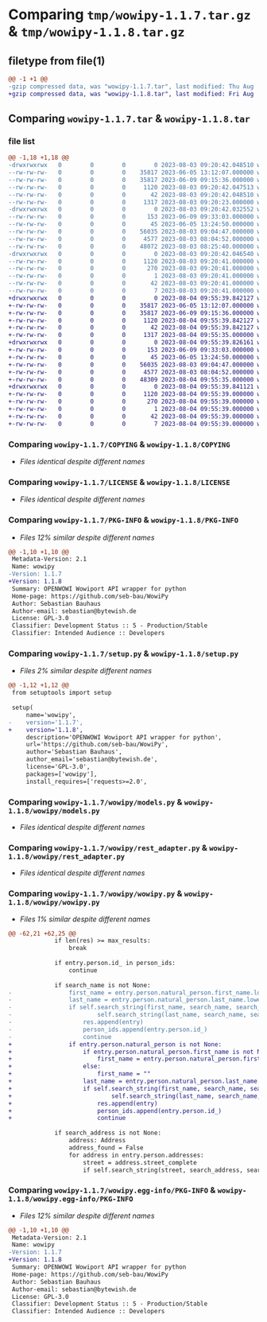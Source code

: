 # Comparing `tmp/wowipy-1.1.7.tar.gz` & `tmp/wowipy-1.1.8.tar.gz`

## filetype from file(1)

```diff
@@ -1 +1 @@
-gzip compressed data, was "wowipy-1.1.7.tar", last modified: Thu Aug  3 09:20:42 2023, max compression
+gzip compressed data, was "wowipy-1.1.8.tar", last modified: Fri Aug  4 09:55:39 2023, max compression
```

## Comparing `wowipy-1.1.7.tar` & `wowipy-1.1.8.tar`

### file list

```diff
@@ -1,18 +1,18 @@
-drwxrwxrwx   0        0        0        0 2023-08-03 09:20:42.048510 wowipy-1.1.7/
--rw-rw-rw-   0        0        0    35817 2023-06-05 13:12:07.000000 wowipy-1.1.7/COPYING
--rw-rw-rw-   0        0        0    35817 2023-06-09 09:15:36.000000 wowipy-1.1.7/LICENSE
--rw-rw-rw-   0        0        0     1120 2023-08-03 09:20:42.047513 wowipy-1.1.7/PKG-INFO
--rw-rw-rw-   0        0        0       42 2023-08-03 09:20:42.048510 wowipy-1.1.7/setup.cfg
--rw-rw-rw-   0        0        0     1317 2023-08-03 09:20:23.000000 wowipy-1.1.7/setup.py
-drwxrwxrwx   0        0        0        0 2023-08-03 09:20:42.032552 wowipy-1.1.7/wowipy/
--rw-rw-rw-   0        0        0      153 2023-06-09 09:33:03.000000 wowipy-1.1.7/wowipy/__init__.py
--rw-rw-rw-   0        0        0       45 2023-06-05 13:24:50.000000 wowipy-1.1.7/wowipy/exceptions.py
--rw-rw-rw-   0        0        0    56035 2023-08-03 09:04:47.000000 wowipy-1.1.7/wowipy/models.py
--rw-rw-rw-   0        0        0     4577 2023-08-03 08:04:52.000000 wowipy-1.1.7/wowipy/rest_adapter.py
--rw-rw-rw-   0        0        0    48072 2023-08-03 08:25:40.000000 wowipy-1.1.7/wowipy/wowipy.py
-drwxrwxrwx   0        0        0        0 2023-08-03 09:20:42.046540 wowipy-1.1.7/wowipy.egg-info/
--rw-rw-rw-   0        0        0     1120 2023-08-03 09:20:41.000000 wowipy-1.1.7/wowipy.egg-info/PKG-INFO
--rw-rw-rw-   0        0        0      270 2023-08-03 09:20:41.000000 wowipy-1.1.7/wowipy.egg-info/SOURCES.txt
--rw-rw-rw-   0        0        0        1 2023-08-03 09:20:41.000000 wowipy-1.1.7/wowipy.egg-info/dependency_links.txt
--rw-rw-rw-   0        0        0       42 2023-08-03 09:20:41.000000 wowipy-1.1.7/wowipy.egg-info/requires.txt
--rw-rw-rw-   0        0        0        7 2023-08-03 09:20:41.000000 wowipy-1.1.7/wowipy.egg-info/top_level.txt
+drwxrwxrwx   0        0        0        0 2023-08-04 09:55:39.842127 wowipy-1.1.8/
+-rw-rw-rw-   0        0        0    35817 2023-06-05 13:12:07.000000 wowipy-1.1.8/COPYING
+-rw-rw-rw-   0        0        0    35817 2023-06-09 09:15:36.000000 wowipy-1.1.8/LICENSE
+-rw-rw-rw-   0        0        0     1120 2023-08-04 09:55:39.842127 wowipy-1.1.8/PKG-INFO
+-rw-rw-rw-   0        0        0       42 2023-08-04 09:55:39.842127 wowipy-1.1.8/setup.cfg
+-rw-rw-rw-   0        0        0     1317 2023-08-04 09:55:35.000000 wowipy-1.1.8/setup.py
+drwxrwxrwx   0        0        0        0 2023-08-04 09:55:39.826161 wowipy-1.1.8/wowipy/
+-rw-rw-rw-   0        0        0      153 2023-06-09 09:33:03.000000 wowipy-1.1.8/wowipy/__init__.py
+-rw-rw-rw-   0        0        0       45 2023-06-05 13:24:50.000000 wowipy-1.1.8/wowipy/exceptions.py
+-rw-rw-rw-   0        0        0    56035 2023-08-03 09:04:47.000000 wowipy-1.1.8/wowipy/models.py
+-rw-rw-rw-   0        0        0     4577 2023-08-03 08:04:52.000000 wowipy-1.1.8/wowipy/rest_adapter.py
+-rw-rw-rw-   0        0        0    48309 2023-08-04 09:55:35.000000 wowipy-1.1.8/wowipy/wowipy.py
+drwxrwxrwx   0        0        0        0 2023-08-04 09:55:39.841121 wowipy-1.1.8/wowipy.egg-info/
+-rw-rw-rw-   0        0        0     1120 2023-08-04 09:55:39.000000 wowipy-1.1.8/wowipy.egg-info/PKG-INFO
+-rw-rw-rw-   0        0        0      270 2023-08-04 09:55:39.000000 wowipy-1.1.8/wowipy.egg-info/SOURCES.txt
+-rw-rw-rw-   0        0        0        1 2023-08-04 09:55:39.000000 wowipy-1.1.8/wowipy.egg-info/dependency_links.txt
+-rw-rw-rw-   0        0        0       42 2023-08-04 09:55:39.000000 wowipy-1.1.8/wowipy.egg-info/requires.txt
+-rw-rw-rw-   0        0        0        7 2023-08-04 09:55:39.000000 wowipy-1.1.8/wowipy.egg-info/top_level.txt
```

### Comparing `wowipy-1.1.7/COPYING` & `wowipy-1.1.8/COPYING`

 * *Files identical despite different names*

### Comparing `wowipy-1.1.7/LICENSE` & `wowipy-1.1.8/LICENSE`

 * *Files identical despite different names*

### Comparing `wowipy-1.1.7/PKG-INFO` & `wowipy-1.1.8/PKG-INFO`

 * *Files 12% similar despite different names*

```diff
@@ -1,10 +1,10 @@
 Metadata-Version: 2.1
 Name: wowipy
-Version: 1.1.7
+Version: 1.1.8
 Summary: OPENWOWI Wowiport API wrapper for python
 Home-page: https://github.com/seb-bau/WowiPy
 Author: Sebastian Bauhaus
 Author-email: sebastian@bytewish.de
 License: GPL-3.0
 Classifier: Development Status :: 5 - Production/Stable
 Classifier: Intended Audience :: Developers
```

### Comparing `wowipy-1.1.7/setup.py` & `wowipy-1.1.8/setup.py`

 * *Files 2% similar despite different names*

```diff
@@ -1,12 +1,12 @@
 from setuptools import setup
 
 setup(
     name='wowipy',
-    version='1.1.7',
+    version='1.1.8',
     description='OPENWOWI Wowiport API wrapper for python',
     url='https://github.com/seb-bau/WowiPy',
     author='Sebastian Bauhaus',
     author_email='sebastian@bytewish.de',
     license='GPL-3.0',
     packages=['wowipy'],
     install_requires=['requests>=2.0',
```

### Comparing `wowipy-1.1.7/wowipy/models.py` & `wowipy-1.1.8/wowipy/models.py`

 * *Files identical despite different names*

### Comparing `wowipy-1.1.7/wowipy/rest_adapter.py` & `wowipy-1.1.8/wowipy/rest_adapter.py`

 * *Files identical despite different names*

### Comparing `wowipy-1.1.7/wowipy/wowipy.py` & `wowipy-1.1.8/wowipy/wowipy.py`

 * *Files 1% similar despite different names*

```diff
@@ -62,21 +62,25 @@
             if len(res) >= max_results:
                 break
 
             if entry.person.id_ in person_ids:
                 continue
 
             if search_name is not None:
-                first_name = entry.person.natural_person.first_name.lower()
-                last_name = entry.person.natural_person.last_name.lower()
-                if self.search_string(first_name, search_name, search_mode) or \
-                        self.search_string(last_name, search_name, search_mode):
-                    res.append(entry)
-                    person_ids.append(entry.person.id_)
-                    continue
+                if entry.person.natural_person is not None:
+                    if entry.person.natural_person.first_name is not None:
+                        first_name = entry.person.natural_person.first_name.lower()
+                    else:
+                        first_name = ""
+                    last_name = entry.person.natural_person.last_name.lower()
+                    if self.search_string(first_name, search_name, search_mode) or \
+                            self.search_string(last_name, search_name, search_mode):
+                        res.append(entry)
+                        person_ids.append(entry.person.id_)
+                        continue
 
             if search_address is not None:
                 address: Address
                 address_found = False
                 for address in entry.person.addresses:
                     street = address.street_complete
                     if self.search_string(street, search_address, search_mode):
```

### Comparing `wowipy-1.1.7/wowipy.egg-info/PKG-INFO` & `wowipy-1.1.8/wowipy.egg-info/PKG-INFO`

 * *Files 12% similar despite different names*

```diff
@@ -1,10 +1,10 @@
 Metadata-Version: 2.1
 Name: wowipy
-Version: 1.1.7
+Version: 1.1.8
 Summary: OPENWOWI Wowiport API wrapper for python
 Home-page: https://github.com/seb-bau/WowiPy
 Author: Sebastian Bauhaus
 Author-email: sebastian@bytewish.de
 License: GPL-3.0
 Classifier: Development Status :: 5 - Production/Stable
 Classifier: Intended Audience :: Developers
```


